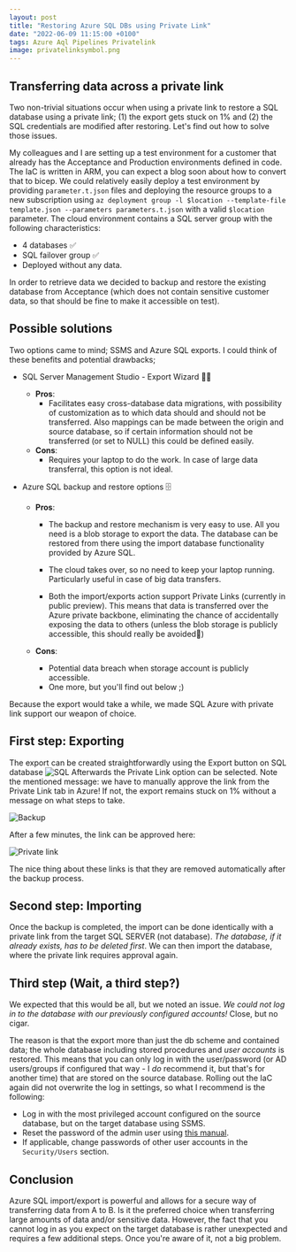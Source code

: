 ```yaml
---
layout: post
title: "Restoring Azure SQL DBs using Private Link"
date: "2022-06-09 11:15:00 +0100"
tags: Azure Aql Pipelines Privatelink
image: privatelinksymbol.png
---
```


## Transferring data across a private link

Two non-trivial situations occur when using a private link to restore a SQL database using a private link; (1) the export gets stuck on 1% and (2) the SQL credentials are modified after restoring. Let's find out how to solve those issues.

My colleagues and I are setting up a test environment for a customer that already has the Acceptance and Production environments defined in code. The IaC is written in ARM, you can expect a blog soon about how to convert that to bicep.
We could relatively easily deploy a test environment by providing `parameter.t.json` files and deploying the resource groups to a new subscription using `az deployment group -l $location --template-file template.json --parameters parameters.t.json` with a valid `$location` parameter. The cloud environment contains a SQL server group with the following characteristics:

- 4 databases ✅
- SQL failover group ✅
- Deployed without any data.

In order to retrieve data we decided to backup and restore the existing database from Acceptance (which does not contain sensitive customer data, so that should be fine to make it accessible on test).

## Possible solutions

Two options came to mind; SSMS and Azure SQL exports. I could think of these benefits and potential drawbacks;

- SQL Server Management Studio - Export Wizard 🧙‍♂️
  - **Pros**:
    - Facilitates easy cross-database data migrations, with possibility of customization as to which data should and should not be transferred. Also mappings can be made between the origin and source database, so if certain information should not be transferred (or set to NULL) this could be defined easily.
  - **Cons**:
    - Requires your laptop to do the work. In case of large data transferral, this option is not ideal.
- Azure SQL backup and restore options 🗄️

  - **Pros**:

    - The backup and restore mechanism is very easy to use. All you need is a blob storage to export the data. The database can be restored from there using the import database functionality provided by Azure SQL.

    - The cloud takes over, so no need to keep your laptop running. Particularly useful in case of big data transfers.

    - Both the import/exports action support Private Links (currently in public preview). This means that data is transferred over the Azure private backbone, eliminating the chance of accidentally exposing the data to others (unless the blob storage is publicly accessible, this should really be avoided🙅)

  - **Cons**:
    - Potential data breach when storage account is publicly accessible.
    - One more, but you'll find out below ;)

Because the export would take a while, we made SQL Azure with private link support our weapon of choice.

## First step: Exporting

The export can be created straightforwardly using the Export button on SQL database
![SQL](/images/SQL.png)
Afterwards the Private Link option can be selected. Note the mentioned message: we have to manually approve the link from the Private Link tab in Azure! If not, the export remains stuck on 1\% without a message on what steps to take.

![Backup](/images/backup.png)

After a few minutes, the link can be approved here:

![Private link](/images/private-link.png)

The nice thing about these links is that they are removed automatically after the backup process.

## Second step: Importing

Once the backup is completed, the import can be done identically with a private link from the target SQL SERVER (not database). _The database, if it already exists, has to be deleted first_. We can then import the database, where the private link requires approval again.

## Third step (Wait, a third step?)

We expected that this would be all, but we noted an issue. _We could not log in to the database with our previously configured accounts!_ Close, but no cigar.

The reason is that the export more than just the db scheme and contained data; the whole database including stored procedures and _user accounts_ is restored. This means that you can only log in with the user/password (or AD users/groups if configured that way - I _do_ recommend it, but that's for another time) that are stored on the source database. Rolling out the IaC again did not overwrite the log in settings, so what I recommend is the following:

- Log in with the most privileged account configured on the source database, but on the target database using SSMS.
- Reset the password of the admin user using [this manual](https://manage.accuwebhosting.com/knowledgebase/2131/How-to-change-password-for-MS-SQL-admin-user.html).
- If applicable, change passwords of other user accounts in the `Security/Users` section.

## Conclusion

Azure SQL import/export is powerful and allows for a secure way of transferring data from A to B. Is it the preferred choice when transferring large amounts of data and/or sensitive data. However, the fact that you cannot log in as you expect on the target database is rather unexpected and requires a few additional steps. Once you're aware of it, not a big problem.
